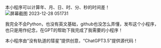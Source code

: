 本小程序可以计算年、月、日、时、分、秒的时间差！
![屏幕截图 2023-12-28 051731](https://github.com/GNX001/GNX001/assets/154934556/f40525a2-d4dd-4d4d-b6b6-5f877f8e457c)


我完全不会Python，也没有英文基础，github也没怎么弄懂，发布这个小程序，也只是用作纪念，在GPT的帮助下我完成了我需要的小程序！


本小程序由“没有轨道的彗星”提供创意，“ChatGPT3.5”提供源代码！
